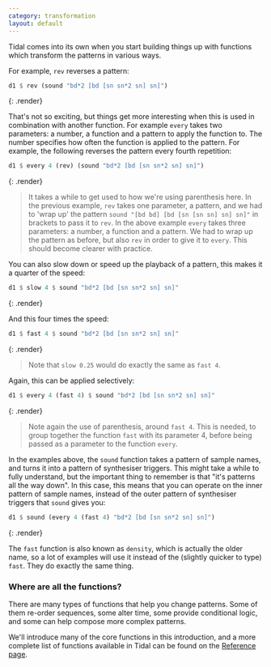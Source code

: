 ```yaml
---
category: transformation
layout: default
---
```


Tidal comes into its own when you start building things up with functions which
transform the patterns in various ways.

For example, `rev` reverses a pattern:

~~~haskell
d1 $ rev (sound "bd*2 [bd [sn sn*2 sn] sn]")
~~~
{: .render}

That's not so exciting, but things get more interesting when this is
used in combination with another function. For example `every` takes
two parameters: a number, a function and a pattern to apply the
function to. The number specifies how often the function is applied to
the pattern. For example, the following reverses the pattern every
fourth repetition:

~~~haskell
d1 $ every 4 (rev) (sound "bd*2 [bd [sn sn*2 sn] sn]")
~~~
{: .render}

> It takes a while to get used to how we're using parenthesis here. In
> the previous example, `rev` takes one parameter, a pattern, and we
> had to 'wrap up' the pattern `sound "[bd bd] [bd [sn [sn sn] sn] sn]"`
> in brackets to pass it to `rev`. In the above example `every` takes
> three parameters: a number, a function and a pattern. We had to wrap
> up the pattern as before, but also `rev` in order to give it to
> `every`. This should become clearer with practice.

You can also slow down or speed up the playback of a pattern, this makes it a
quarter of the speed:

~~~haskell
d1 $ slow 4 $ sound "bd*2 [bd [sn sn*2 sn] sn]"
~~~
{: .render}

And this four times the speed:

~~~haskell
d1 $ fast 4 $ sound "bd*2 [bd [sn sn*2 sn] sn]"
~~~
{: .render}

> Note that `slow 0.25` would do exactly the same as `fast 4`.

Again, this can be applied selectively:

~~~haskell
d1 $ every 4 (fast 4) $ sound "bd*2 [bd [sn sn*2 sn] sn]"
~~~
{: .render}

> Note again the use of parenthesis, around `fast 4`. This is
> needed, to group together the function `fast` with its parameter
> 4, before being passed as a parameter to the function `every`.

In the examples above, the `sound` function takes a pattern of sample
names, and turns it into a pattern of synthesiser triggers. This might
take a while to fully understand, but the important thing to remember
is that "it's patterns all the way down". In this case, this means
that you can operate on the inner pattern of sample names, instead of
the outer pattern of synthesiser triggers that `sound` gives you:

~~~haskell
d1 $ sound (every 4 (fast 4) "bd*2 [bd [sn sn*2 sn] sn]")
~~~
{: .render}

The `fast` function is also known as `density`, which is actually the older name, so a lot of examples will use it instead of the (slightly quicker to type) `fast`. They do exactly the same thing.

### Where are all the functions?

There are many types of functions that help you change patterns. Some of them
re-order sequences, some alter time, some provide conditional logic, and some
can help compose more complex patterns.

We'll introduce many of the core functions in this introduction, and a
more complete list of functions available in Tidal can be found on the
[Reference page](/functions.html).
